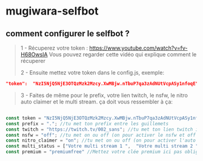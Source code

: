 # mugiwara-selfbot
## comment configurer le selfbot ?

> 1 - Récuperez votre token : https://www.youtube.com/watch?v=fv-H68OwsIA Vous pouvez regarder cette vidéo qui explique comment le récuperer
>
> 2 - Ensuite mettez votre token dans le config.js,
> exemple:
```json
"token":  "NzI5NjQ5NjE3OTQzMzk2Mzcy.XwMBjw.nTbuP7qa3zAdNUtVcpASy1nfoqE",
```
> 3 - Faites de même pour le prefix, votre lien twitch, le nsfw, le nitro auto claimer et le multi stream.
> ça doit vous ressembler à ça:
```js

const token = "NzI5NjQ5NjE3OTQzMzk2Mzcy.XwMBjw.nTbuP7qa3zAdNUtVcpASy1nfoqE"; //tu met ton token entre les guillemets
const prefix = "."; //tu met ton prefix entre les guillemets
const twitch = "https://twitch.tv/002_sans"; //tu met ton lien twitch ici 
const nsfw = "off"; //tu met on ou off (on pour activer le nsfw et off pour le désactiver)
const nitro_claimer = "on"; //tu met on ou off (on pour activer l'auto claimer et off pour le désactiver)
const multi_status = ["Votre multi stream 1 ",  "Votre multi stream 2 ",  "Votre multi stream 3 "]; //tu met le text que tu veut avoir en multi stream tu peut en mettre plus que 3 stv mais il faut bien mettre une virgule 
const premium = "premiumfree" //Mettez votre clée premium ici pas obligé
```
